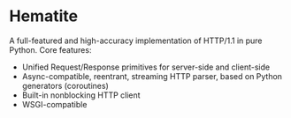 # Hematite

A full-featured and high-accuracy implementation of HTTP/1.1 in pure
Python. Core features:

  * Unified Request/Response primitives for server-side and client-side
  * Async-compatible, reentrant, streaming HTTP parser, based on Python generators (coroutines)
  * Built-in nonblocking HTTP client
  * WSGI-compatible

